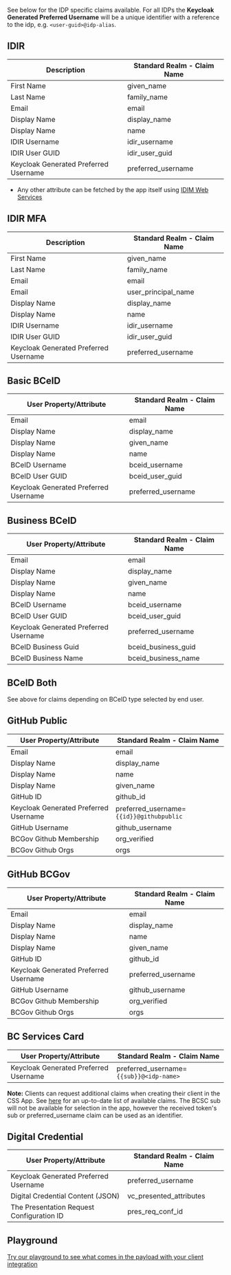 See below for the IDP specific claims available. For all IDPs the **Keycloak Generated Preferred Username** will be a unique identifier with a reference to the idp, e.g. `<user-guid>@idp-alias`.

## IDIR

  | Description                           | Standard Realm - Claim Name   |
  | ------------------------------------- | ----------------------------- |
  | First Name                            | given_name                    |
  | Last Name                             | family_name                   |
  | Email                                 | email                         |
  | Display Name                          | display_name                  |
  | Display Name                          | name                  |
  | IDIR Username                         | idir_username                 |
  | IDIR User GUID                        | idir_user_guid                |
  | Keycloak Generated Preferred Username | preferred_username            |

* Any other attribute can be fetched by the app itself using [IDIM Web Services](https://sminfo.gov.bc.ca/)

## IDIR MFA

  | Description                           | Standard Realm - Claim Name   |
  | ------------------------------------- | ----------------------------- |
  | First Name                            | given_name                    |
  | Last Name                             | family_name                   |
  | Email                                 | email                         |
  | Email                                 | user_principal_name           |
  | Display Name                          | display_name                  |
  | Display Name                          | name                          |
  | IDIR Username                         | idir_username                 |
  | IDIR User GUID                        | idir_user_guid                |
  | Keycloak Generated Preferred Username | preferred_username            |

## Basic BCeID

  | User Property/Attribute               | Standard Realm - Claim Name   |
  | ------------------------------------- | ----------------------------- |
  | Email                                 | email                         |
  | Display Name                          | display_name                  |
  | Display Name                          | given_name                    |
  | Display Name                          | name                    |
  | BCeID Username                        | bceid_username                |
  | BCeID User GUID                       | bceid_user_guid               |
  | Keycloak Generated Preferred Username | preferred_username            |

## Business BCeID

  | User Property/Attribute               | Standard Realm - Claim Name   |
  | ------------------------------------- | ----------------------------- |
  | Email                                 | email                         |
  | Display Name                          | display_name                  |
  | Display Name                          | given_name                    |
  | Display Name                          | name                          |
  | BCeID Username                        | bceid_username                |
  | BCeID User GUID                       | bceid_user_guid               |
  | Keycloak Generated Preferred Username | preferred_username            |
  | BCeID Business Guid                   | bceid_business_guid           |
  | BCeID Business Name                   | bceid_business_name           |

## BCeID Both

See above for claims depending on BCeID type selected by end user.

## GitHub Public

  | User Property/Attribute               | Standard Realm - Claim Name              |
  | ------------------------------------- | ---------------------------------------- |
  | Email                                 | email                                    |
  | Display Name                          | display_name                             |
  | Display Name                          | name                                     |
  | Display Name                          | given_name                               |
  | GitHub ID                             | github_id                                |
  | Keycloak Generated Preferred Username | preferred_username=`{{id}}@githubpublic` |
  | GitHub Username                       | github_username                          |
  | BCGov Github Membership               | org_verified                             |
  | BCGov Github Orgs                     | orgs                                     |

## GitHub BCGov

  | User Property/Attribute               | Standard Realm - Claim Name              |
  | ------------------------------------- | ---------------------------------------- |
  | Email                                 | email                                    |
  | Display Name                          | display_name                             |
  | Display Name                          | name                                     |
  | Display Name                          | given_name                               |
  | GitHub ID                             | github_id                                |
  | Keycloak Generated Preferred Username | preferred_username                       |
  | GitHub Username                       | github_username                          |
  | BCGov Github Membership               | org_verified                             |
  | BCGov Github Orgs                     | orgs                                     |

## BC Services Card

  | User Property/Attribute               | Standard Realm - Claim Name             |
  | ------------------------------------- | --------------------------------------- |
  | Keycloak Generated Preferred Username | preferred_username=`{{sub}}@<idp-name>` |

**Note:** Clients can request additional claims when creating their client in the CSS App. See [here](https://id.gov.bc.ca/oauth2/claim-types) for an up-to-date list of available claims. The BCSC sub will not be available for selection in the app, however the received token's sub or preferred_username claim can be used as an identifier.

## Digital Credential

  | User Property/Attribute                   | Standard Realm - Claim Name                    |
  | ----------------------------------------- | ---------------------------------------------- |
  | Keycloak Generated Preferred Username     | preferred_username                             |
  | Digital Credential Content (JSON)         | vc_presented_attributes                        |
  | The Presentation Request Configuration ID | pres_req_conf_id                               |

## Playground
[Try our playground to see what comes in the payload with your client integration](https://bcgov.github.io/keycloak-example-apps/)
